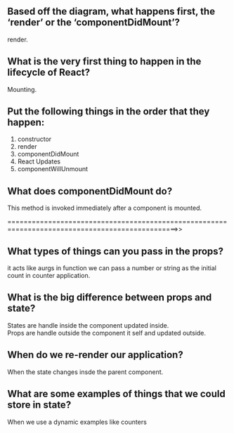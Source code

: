 
## Based off the diagram, what happens first, the ‘render’ or the ‘componentDidMount’?
render.

## What is the very first thing to happen in the lifecycle of React?
Mounting.

## Put the following things in the order that they happen:

1. constructor
2. render
3. componentDidMount
4. React Updates
5. componentWillUnmount

## What does componentDidMount do?
This method is invoked immediately after a component is mounted. 

================================================================================================>>

## What types of things can you pass in the props?
it acts like aurgs in function we can pass a number or string as the initial count in counter application.


## What is the big difference between props and state?

States are handle inside the component  updated inside.
<br>
Props are  handle outside the component it self and updated outside.

## When do we re-render our application?

When the state changes insde the parent component.

## What are some examples of things that we could store in state?

When we use a dynamic examples like counters
